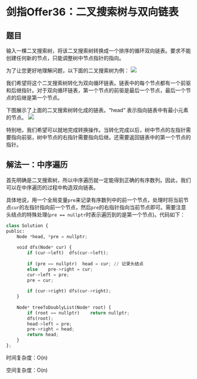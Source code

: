 # 剑指Offer36：二叉搜索树与双向链表

## 题目

输入一棵二叉搜索树，将该二叉搜索树转换成一个排序的循环双向链表。要求不能创建任何新的节点，只能调整树中节点指针的指向。

为了让您更好地理解问题，以下面的二叉搜索树为例：
![](https://assets.leetcode.com/uploads/2018/10/12/bstdlloriginalbst.png)

我们希望将这个二叉搜索树转化为双向循环链表。链表中的每个节点都有一个前驱和后继指针。对于双向循环链表，第一个节点的前驱是最后一个节点，最后一个节点的后继是第一个节点。

下图展示了上面的二叉搜索树转化成的链表。“head” 表示指向链表中有最小元素的节点。
![](https://assets.leetcode.com/uploads/2018/10/12/bstdllreturndll.png) 

特别地，我们希望可以就地完成转换操作。当转化完成以后，树中节点的左指针需要指向前驱，树中节点的右指针需要指向后继。还需要返回链表中的第一个节点的指针。

## 解法一：中序遍历

首先明确是二叉搜索树，所以中序遍历就一定能得到正确的有序数列。因此，我们可以在中序遍历的过程中构造双向链表。

具体地说，用一个全局变量`pre`来记录有序数列中的前一个节点，处理时将当前节点`cur`的左指针指向前一个节点，然后`pre`的右指针指向当前节点即可。需要注意头结点的特殊处理(`pre == nullptr`时表示遍历到的是第一个节点)。代码如下：

```python
class Solution {
public:
    Node *head, *pre = nullptr;
    
    void dfs(Node* cur) {
        if (cur->left)  dfs(cur->left);
        
        if (pre == nullptr)  head = cur; // 记录头结点
        else    pre->right = cur;
        cur->left = pre;
        pre = cur;
        
        if (cur->right) dfs(cur->right);
    }
    
    Node* treeToDoublyList(Node* root) {
        if (root == nullptr)    return nullptr;
        dfs(root);
        head->left = pre;
        pre->right = head;
        return head;
    }
};
```

时间复杂度：O(n)

空间复杂度：O(n)